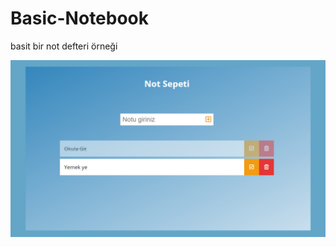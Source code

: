 # Basic-Notebook
basit bir not defteri örneği


![Tanitim](https://github.com/aydnburak/Basic-Notebook/blob/master/Tanitim.jpg)

